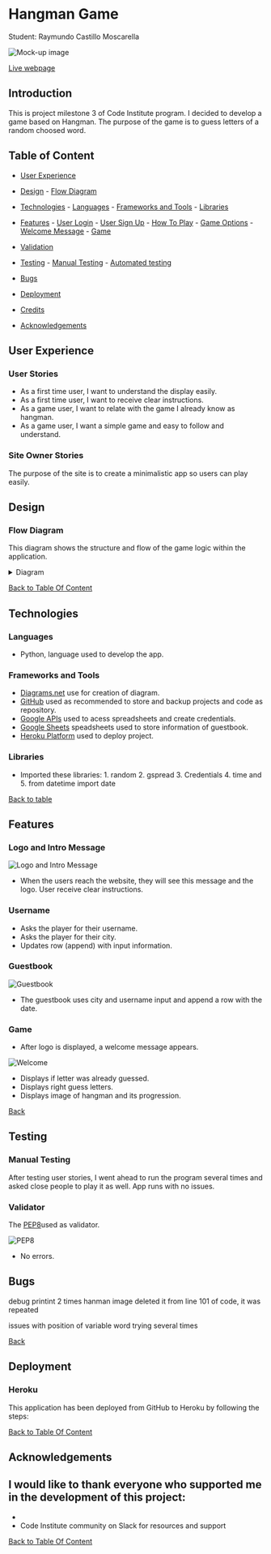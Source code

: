 # Hangman Game

Student: Raymundo Castillo Moscarella

![Mock-up image](/doc/xxxx.png)

 [Live webpage](https://.herokuapp.com)

## Introduction

This is project milestone 3 of Code Institute program. I decided to develop a game based on Hangman. The purpose of the game is to guess letters of a random choosed word.

## Table of Content
* [User Experience](#user-experience)

* [Design](#design)
        -  [Flow Diagram](#flow-diagram)
* [Technologies](#technologies)
        - [Languages](#languages)
        - [Frameworks and Tools](#frameworks-and-tools)
        - [Libraries](#libraries)
* [Features](#features)
        - [User Login](#user-login)
        - [User Sign Up](#user-sign-up)
        - [How To Play](#how-to-play)
        - [Game Options](#game-options)
        - [Welcome Message](#welcome-message)
        - [Game](#game)
* [Validation](#validation)
* [Testing](#testing)
        - [Manual Testing](#manual-testing)
        - [Automated testing](#automated-testing)
* [Bugs](#bugs)
* [Deployment](#deployment)
* [Credits](#credits)
* [Acknowledgements](#acknowledgements)


## User Experience
 
### User Stories
 
* As a first time user, I want to understand the display easily.
* As a first time user, I want to receive clear instructions.
* As a game user, I want to relate with the game I already know as hangman.
* As a game user, I want a simple game and easy to follow and understand.
 
### Site Owner Stories
 
The purpose of the site is to create a minimalistic app so users can play easily.
 
## Design
 
### Flow Diagram
This diagram shows the structure and flow of the game logic within the application.
 
<details><summary>Diagram</summary>
<img src="doc/diagram.png">
</details>
 
[Back to Table Of Content](#table-of-content)

## Technologies

### Languages
- Python, language used to develop the app.
 
### Frameworks and Tools
- [Diagrams.net](https://app.diagrams.net/) use for creation of diagram.
- [GitHub](https://github.com/) used as recommended to store and backup projects and code as repository.
- [Google APIs](https://cloud.google.com/cloud-console/) used to acess spreadsheets and create credentials.
- [Google Sheets](https://www.google.co.uk/sheets/about/) speadsheets used to store information of guestbook.
- [Heroku Platform](https://dashboard.heroku.com/) used to deploy project.
 
 ### Libraries

 - Imported these libraries: 1. random 2. gspread 3. Credentials 4. time and 5. from datetime import date

 [Back to table](#table-of-content)

## Features
 
### Logo and Intro Message
 
![Logo and Intro Message](doc/logo.png)
 
* When the users reach the website, they will see this message and the logo. User receive clear instructions.<br>

### Username
- Asks the player for their username.
- Asks the player for their city.
- Updates row (append) with input information.
 
### Guestbook
![Guestbook](doc/guestbook.png)
* The guestbook uses city and username input and append a row with the date.
 
### Game
- After logo is displayed, a welcome message appears.

![Welcome](doc/welcometo.png)
- Displays if letter was already guessed.
- Displays right guess letters.
- Displays image of hangman and its progression.
 
[Back](#table-of-content)

## Testing

### Manual Testing
After testing user stories, I went ahead to run the program several times and asked close people to play it as well.
App runs with no issues.

### Validator
 
The [PEP8](http://pep8online.com/)used as validator.
 
![PEP8](/doc/validator.png)
* No errors.

## Bugs
 
debug
printint 2 times hanman image
deleted it from line 101 of code, it was repeated
 
issues with position of variable word
trying several times
 
[Back](#table-of-content)

## Deployment
 
### Heroku
This application has been deployed from GitHub to Heroku by following the steps:
 
 
[Back to Table Of Content](#table-of-content)

## Acknowledgements
I would like to thank everyone who supported me in the development of this project:
-
-
- Code Institute community on Slack for resources and support

[Back to Table Of Content](#table-of-content)


